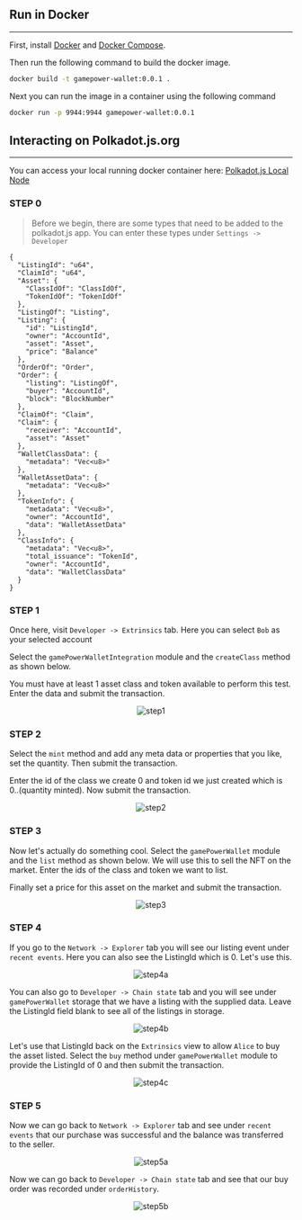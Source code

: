 ## Run in Docker

---

First, install [Docker](https://docs.docker.com/get-docker/) and
[Docker Compose](https://docs.docker.com/compose/install/).

Then run the following command to build the docker image.

```bash
docker build -t gamepower-wallet:0.0.1 .
```

Next you can run the image in a container using the following command

```bash
docker run -p 9944:9944 gamepower-wallet:0.0.1
```

## Interacting on Polkadot.js.org

---

You can access your local running docker container here: [Polkadot.js Local Node](https://polkadot.js.org/apps/?rpc=ws%3A%2F%2F127.0.0.1%3A9944)

### STEP 0

> Before we begin, there are some types that need to be added to the polkadot.js app. You can enter these types under `Settings -> Developer`

```
{
  "ListingId": "u64",
  "ClaimId": "u64",
  "Asset": {
    "ClassIdOf": "ClassIdOf",
    "TokenIdOf": "TokenIdOf"
  },
  "ListingOf": "Listing",
  "Listing": {
    "id": "ListingId",
    "owner": "AccountId",
    "asset": "Asset",
    "price": "Balance"
  },
  "OrderOf": "Order",
  "Order": {
    "listing": "ListingOf",
    "buyer": "AccountId",
    "block": "BlockNumber"
  },
  "ClaimOf": "Claim",
  "Claim": {
    "receiver": "AccountId",
    "asset": "Asset"
  },
  "WalletClassData": {
    "metadata": "Vec<u8>"
  },
  "WalletAssetData": {
    "metadata": "Vec<u8>"
  },
  "TokenInfo": {
    "metadata": "Vec<u8>",
    "owner": "AccountId",
    "data": "WalletAssetData"
  },
  "ClassInfo": {
    "metadata": "Vec<u8>",
    "total_issuance": "TokenId",
    "owner": "AccountId",
    "data": "WalletClassData"
  }
}
```

### STEP 1

Once here, visit `Developer -> Extrinsics` tab. Here you can select `Bob` as your selected account

Select the `gamePowerWalletIntegration` module and the `createClass` method as shown below.

You must have at least 1 asset class and token available to perform this test. Enter the data and submit the transaction.

<p align="center">
  <img alt="step1" src="../images/step1.png">
</p>

### STEP 2

Select the `mint` method and add any meta data or properties that you like, set the quantity. Then submit the transaction.

Enter the id of the class we create 0 and token id we just created which is 0..(quantity minted). Now submit the transaction.

<p align="center">
  <img alt="step2" src="../images/step2.png">
</p>

### STEP 3

Now let's actually do something cool. Select the `gamePowerWallet` module and the `list` method as shown below. We will use this to sell the NFT on the market. Enter the ids of the class and token we want to list.

Finally set a price for this asset on the market and submit the transaction.

<p align="center">
  <img alt="step3" src="../images/step3.png">
</p>

### STEP 4

If you go to the `Network -> Explorer` tab you will see our listing event under `recent events`. Here you can also see the ListingId which is 0. Let's use this.

<p align="center">
  <img alt="step4a" src="../images/step4a.png">
</p>

You can also go to `Developer -> Chain state` tab and you will see under `gamePowerWallet` storage that we have a listing with the supplied data. Leave the ListingId field blank to see all of the listings in storage.

<p align="center">
  <img alt="step4b" src="../images/step4b.png">
</p>

Let's use that ListingId back on the `Extrinsics` view to allow `Alice` to buy the asset listed. Select the `buy` method under `gamePowerWallet` module to provide the ListingId of 0 and then submit the transaction.

<p align="center">
  <img alt="step4c" src="../images/step4c.png">
</p>

### STEP 5

Now we can go back to `Network -> Explorer` tab and see under `recent events` that our purchase was successful and the balance was transferred to the seller.

<p align="center">
  <img alt="step5a" src="../images/step5a.png">
</p>

Now we can go back to `Developer -> Chain state` tab and see that our buy order was recorded under `orderHistory`.

<p align="center">
  <img alt="step5b" src="../images/step5b.png">
</p>
